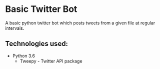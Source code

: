# Basic Twitter Bot
A basic python twitter bot which posts tweets from a given file at regular intervals. 

## Technologies used:
* Python 3.6
  * Tweepy - Twitter API package

